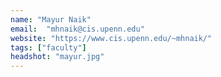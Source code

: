 ```yaml
---
name: "Mayur Naik"
email:  "mhnaik@cis.upenn.edu"
website: "https://www.cis.upenn.edu/~mhnaik/"
tags: ["faculty"]
headshot: "mayur.jpg"
---
```

